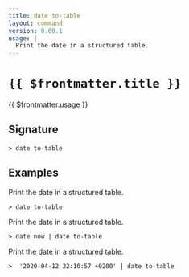 ```yaml
---
title: date to-table
layout: command
version: 0.60.1
usage: |
  Print the date in a structured table.
---
```


# `{{ $frontmatter.title }}`

<div style='white-space: pre-wrap;'>{{ $frontmatter.usage }}</div>

## Signature

`> date to-table `

## Examples

Print the date in a structured table.

```shell
> date to-table
```

Print the date in a structured table.

```shell
> date now | date to-table
```

Print the date in a structured table.

```shell
>  '2020-04-12 22:10:57 +0200' | date to-table
```
